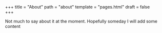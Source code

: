 +++
title = "About"
path = "about"
template = "pages.html"
draft = false
+++

Not much to say about it at the moment. Hopefully someday I will add some content
